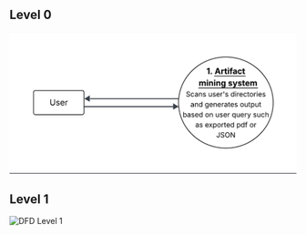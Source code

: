## Level 0
![DFD Level 0](https://github.com/COSC-499-W2025/capstone-project-team-7/blob/a522d3cb28b94c13909c9ab5a25307949aca7892/docs/assets/dfd0.png)

## Level 1
![DFD Level 1]()

